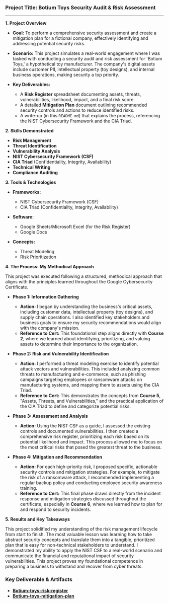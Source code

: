 ### **Project Title: Botium Toys Security Audit & Risk Assessment**

---

**1. Project Overview**

* **Goal:** To perform a comprehensive security assessment and create a mitigation plan for a fictional company, effectively identifying and addressing potential security risks.

* **Scenario:** This project simulates a real-world engagement where I was tasked with conducting a security audit and risk assessment for 'Botium Toys,' a hypothetical toy manufacturer. The company's digital assets include customer PII, intellectual property (toy designs), and internal business operations, making security a top priority.

* **Key Deliverables:**
    * A **Risk Register** spreadsheet documenting assets, threats, vulnerabilities, likelihood, impact, and a final risk score.
    * A detailed **Mitigation Plan** document outlining recommended security controls and actions to reduce identified risks.
    * A write-up (in this `README.md`) that explains the process, referencing the NIST Cybersecurity Framework and the CIA Triad.

**2. Skills Demonstrated**

* **Risk Management**
* **Threat Identification**
* **Vulnerability Analysis**
* **NIST Cybersecurity Framework (CSF)**
* **CIA Triad** (Confidentiality, Integrity, Availability)
* **Technical Writing**
* **Compliance Auditing**

**3. Tools & Technologies**

* **Frameworks:**
    * NIST Cybersecurity Framework (CSF)
    * CIA Triad (Confidentiality, Integrity, Availability)

* **Software:**
    * Google Sheets/Microsoft Excel (for the Risk Register)
    * Google Docs

* **Concepts:**
    * Threat Modeling
    * Risk Prioritization

**4. The Process: My Methodical Approach**

This project was executed following a structured, methodical approach that aligns with the principles learned throughout the Google Cybersecurity Certificate.

* **Phase 1: Information Gathering**
    * **Action:** I began by understanding the business's critical assets, including customer data, intellectual property (toy designs), and supply chain operations. I also identified key stakeholders and business goals to ensure my security recommendations would align with the company's mission.
    * **Reference to Cert:** This foundational step aligns directly with **Course 2**, where we learned about identifying, prioritizing, and valuing assets to determine their importance to the organization.

* **Phase 2: Risk and Vulnerability Identification**
    * **Action:** I performed a threat modeling exercise to identify potential attack vectors and vulnerabilities. This included analyzing common threats to manufacturing and e-commerce, such as phishing campaigns targeting employees or ransomware attacks on manufacturing systems, and mapping them to assets using the CIA Triad.
    * **Reference to Cert:** This demonstrates the concepts from **Course 5**, "Assets, Threats, and Vulnerabilities," and the practical application of the CIA Triad to define and categorize potential risks.

* **Phase 3: Assessment and Analysis**
    * **Action:** Using the NIST CSF as a guide, I assessed the existing controls and documented vulnerabilities. I then created a comprehensive risk register, prioritizing each risk based on its potential likelihood and impact. This process allowed me to focus on the most critical risks that posed the greatest threat to the business.
    
* **Phase 4: Mitigation and Recommendation**
    * **Action:** For each high-priority risk, I proposed specific, actionable security controls and mitigation strategies. For example, to mitigate the risk of a ransomware attack, I recommended implementing a regular backup policy and conducting employee security awareness training.
    * **Reference to Cert:** This final phase draws directly from the incident response and mitigation strategies discussed throughout the certificate, especially in **Course 6**, where we learned how to plan for and respond to security incidents.
	
**5. Results and Key Takeaways**

This project solidified my understanding of the risk management lifecycle from start to finish. The most valuable lesson was learning how to take abstract security concepts and translate them into a tangible, prioritized plan that is easy for non-technical stakeholders to understand. I demonstrated my ability to apply the NIST CSF to a real-world scenario and communicate the financial and reputational impact of security vulnerabilities. This project proves my foundational competence in preparing a business to withstand and recover from cyber threats.

### **Key Deliverable & Artifacts**

* **[Botium-toys-risk-register](Botium-toys-risk-register.xlsx)**
* **[Botium-toys-mitigation-plan](Botium-toys-mitigation-plan.pdf)**